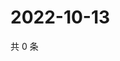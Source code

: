 # 2022-10-13

共 0 条

<!-- BEGIN WEIBO -->
<!-- 最后更新时间 Thu Oct 13 2022 06:19:50 GMT+0800 (China Standard Time) -->

<!-- END WEIBO -->

